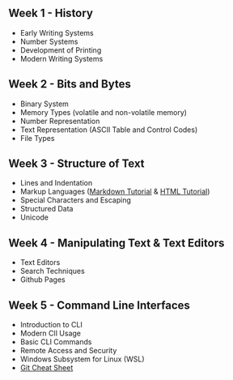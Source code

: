 ## Week 1 - History
- Early Writing Systems
- Number Systems
- Development of Printing
- Modern Writing Systems
## Week 2 - Bits and Bytes
- Binary System 
- Memory Types (volatile and non-volatile memory)
- Number Representation
- Text Representation (ASCII Table and Control Codes)
- File Types
## Week 3 - Structure of Text
- Lines and Indentation
- Markup Languages ([Markdown Tutorial](https://docs.github.com/en/get-started/writing-on-github/getting-started-with-writing-and-formatting-on-github/basic-writing-and-formatting-syntax) & [HTML Tutorial](https://www.geeksforgeeks.org/html-tutorial/))
- Special Characters and Escaping
- Structured Data
- Unicode
## Week 4 - Manipulating Text & Text Editors
- Text Editors
- Search Techniques
- Github Pages
## Week 5 - Command Line Interfaces
- Introduction to CLI
- Modern ClI Usage
- Basic CLI Commands
- Remote Access and Security
- Windows Subsystem for Linux (WSL)
- [Git Cheat Sheet](https://education.github.com/git-cheat-sheet-education.pdf)

